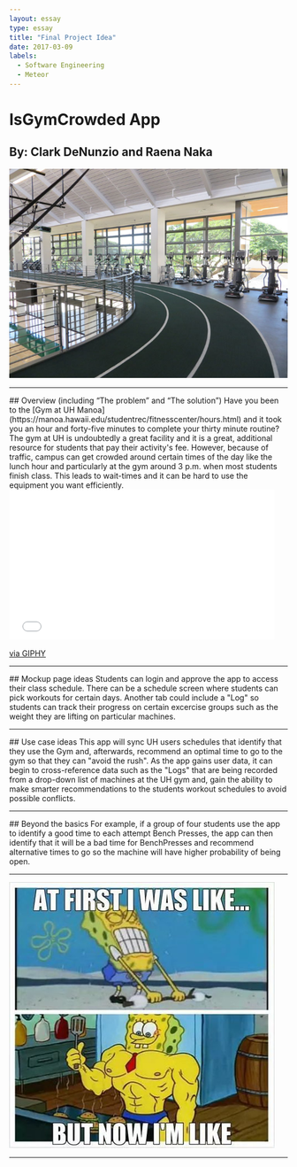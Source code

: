 ```yaml
---
layout: essay
type: essay
title: "Final Project Idea"
date: 2017-03-09
labels:
  - Software Engineering
  - Meteor
---
```


# IsGymCrowded App
## By: Clark DeNunzio and Raena Naka

<img class="ui centered medium image" src="../images/IMG_1675.jpg">

<hr>
## Overview (including “The problem” and “The solution”)
Have you been to the [Gym at UH Manoa](https://manoa.hawaii.edu/studentrec/fitnesscenter/hours.html) and it took you an hour and forty-five minutes to complete your thirty minute routine?
The gym at UH is undoubtedly a great facility and it is a great, additional resource for students that pay their activity's fee. However, because of traffic, campus can get crowded around certain times of the day like the lunch hour and particularly at the gym around 3 p.m. when most students finish class. This leads to wait-times and it can be hard to use the equipment you want efficiently.
<iframe src="//giphy.com/embed/l0ExtLXXJ5FiBozPa" width="480" height="270" frameBorder="0" class="giphy-embed" allowFullScreen></iframe><p><a href="http://giphy.com/gifs/ndr-time-waiting-l0ExtLXXJ5FiBozPa">via GIPHY</a></p>
<hr>
## Mockup page ideas
Students can login and approve the app to access their class schedule. There can be a schedule screen where students can pick workouts for certain days. Another tab could include a "Log" so students can track their progress on certain excercise groups such as the weight they are lifting on particular machines.

<hr>
## Use case ideas
This app will sync UH users schedules that identify that they use the Gym and, afterwards, recommend an optimal time to go to the gym so that they can "avoid the rush". As the app gains user data, it can begin to cross-reference data such as the "Logs" that are being recorded from a drop-down list of machines at the UH gym and, gain the ability to make smarter recommendations to the students workout schedules to avoid possible conflicts.
<hr>
## Beyond the basics
For example, if a group of four students use the app to identify a good time to each attempt Bench Presses, the app can then identify that it will be a bad time for BenchPresses and recommend alternative times to go so the machine will have higher probability of being open. 
<hr>
<img class="ui centered medium image" src="../images/spongememe.jpg">
<hr>

